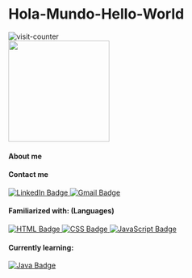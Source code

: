 # Hola-Mundo-Hello-World
<img src="https://komarev.com/ghpvc/?username=mprosperini&style=flat-square&color=blue" alt="visit-counter"/>

<div id="header" align="left">
  <img src="https://i.giphy.com/media/jdPMeyv9rn0hZHh8n9/giphy.webp" width="200"/>  
</div>

<h4> About me </h4>

<div id="badges">
  
  <h4> Contact me </h4>  
  
  <a href="https://www.linkedin.com/in/mprosperini/">
    <img src="https://img.shields.io/badge/LinkedIn-blue?logo=linkedin&logoColor=white&style=for-the-badge" alt="LinkedIn Badge"/>
  </a>
  <a href="mailto:mpc7w7@gmail.com">
    <img src="https://img.shields.io/badge/Gmail-red?logo=gmail&logoColor=white&style=for-the-badge" alt="Gmail Badge"/>
  </a>
  <!-- SOON <a href="">
    <img src="https://img.shields.io/badge/Portfolio-272D2E" alt="Portfolio Badge"/>
  </a> -->
  
  <h4> Familiarized with: (Languages) </h4>
  <a href="">
    <img src="https://img.shields.io/badge/HTML-F24E29?logo=html5&logoColor=white&style=for-the-badge" alt="HTML Badge"/>
  </a>
  <a href="">
    <img src="https://img.shields.io/badge/CSS-0477BF?logo=css3&logoColor=white&style=for-the-badge" alt="CSS Badge"/>
  </a>
  <a href="">
    <img src="https://img.shields.io/badge/JavaScript-E5C731?logo=javascript&logoColor=black&style=for-the-badge" alt="JavaScript Badge"/>
  </a>
  
  <h4> Currently learning: </h4>
  <a href="">
    <img src="https://img.shields.io/badge/Java-D96704?logo=java&logoColor=white&style=for-the-badge" alt="Java Badge"/>
  </a>
  
</div>






